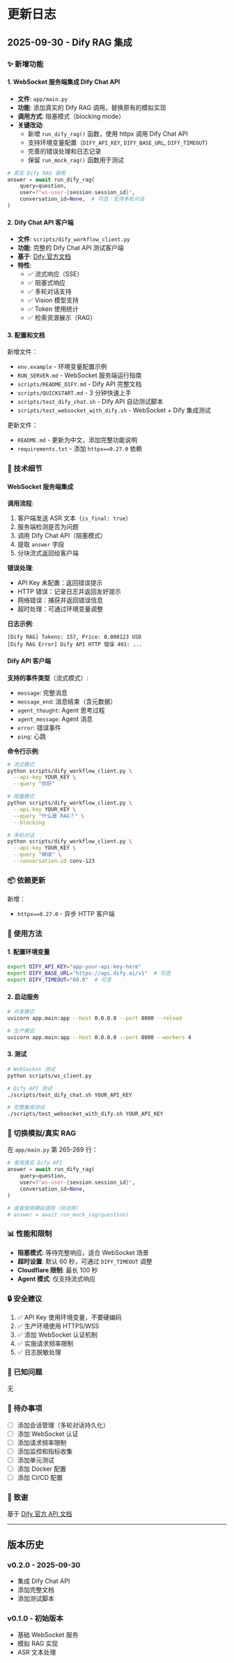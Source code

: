 # 更新日志

## 2025-09-30 - Dify RAG 集成

### ✨ 新增功能

#### 1. WebSocket 服务端集成 Dify Chat API

- **文件**: `app/main.py`
- **功能**: 添加真实的 Dify RAG 调用，替换原有的模拟实现
- **调用方式**: 阻塞模式（blocking mode）
- **关键改动**:
  - 新增 `run_dify_rag()` 函数，使用 httpx 调用 Dify Chat API
  - 支持环境变量配置（`DIFY_API_KEY`, `DIFY_BASE_URL`, `DIFY_TIMEOUT`）
  - 完善的错误处理和日志记录
  - 保留 `run_mock_rag()` 函数用于测试

```python
# 真实 Dify RAG 调用
answer = await run_dify_rag(
    query=question,
    user=f"ws-user-{session.session_id}",
    conversation_id=None,  # 可选：支持多轮对话
)
```

#### 2. Dify Chat API 客户端

- **文件**: `scripts/dify_workflow_client.py`
- **功能**: 完整的 Dify Chat API 测试客户端
- **基于**: [Dify 官方文档](https://docs.dify.ai/api-reference/chat/send-chat-message)
- **特性**:
  - ✅ 流式响应（SSE）
  - ✅ 阻塞式响应
  - ✅ 多轮对话支持
  - ✅ Vision 模型支持
  - ✅ Token 使用统计
  - ✅ 检索资源展示（RAG）

#### 3. 配置和文档

新增文件：
- `env.example` - 环境变量配置示例
- `RUN_SERVER.md` - WebSocket 服务端运行指南
- `scripts/README_DIFY.md` - Dify API 完整文档
- `scripts/QUICKSTART.md` - 3 分钟快速上手
- `scripts/test_dify_chat.sh` - Dify API 自动测试脚本
- `scripts/test_websocket_with_dify.sh` - WebSocket + Dify 集成测试

更新文件：
- `README.md` - 更新为中文，添加完整功能说明
- `requirements.txt` - 添加 `httpx==0.27.0` 依赖

### 🔧 技术细节

#### WebSocket 服务端集成

**调用流程**:
1. 客户端发送 ASR 文本（`is_final: true`）
2. 服务端检测是否为问题
3. 调用 Dify Chat API（阻塞模式）
4. 提取 `answer` 字段
5. 分块流式返回给客户端

**错误处理**:
- API Key 未配置：返回错误提示
- HTTP 错误：记录日志并返回友好提示
- 网络错误：捕获并返回错误信息
- 超时处理：可通过环境变量调整

**日志示例**:
```
[Dify RAG] Tokens: 157, Price: 0.000123 USD
[Dify RAG Error] Dify API HTTP 错误 401: ...
```

#### Dify API 客户端

**支持的事件类型**（流式模式）:
- `message`: 完整消息
- `message_end`: 消息结束（含元数据）
- `agent_thought`: Agent 思考过程
- `agent_message`: Agent 消息
- `error`: 错误事件
- `ping`: 心跳

**命令行示例**:
```bash
# 流式模式
python scripts/dify_workflow_client.py \
  --api-key YOUR_KEY \
  --query "你好"

# 阻塞模式
python scripts/dify_workflow_client.py \
  --api-key YOUR_KEY \
  --query "什么是 RAG？" \
  --blocking

# 多轮对话
python scripts/dify_workflow_client.py \
  --api-key YOUR_KEY \
  --query "继续" \
  --conversation-id conv-123
```

### 📦 依赖更新

新增：
- `httpx==0.27.0` - 异步 HTTP 客户端

### 🚀 使用方法

#### 1. 配置环境变量

```bash
export DIFY_API_KEY="app-your-api-key-here"
export DIFY_BASE_URL="https://api.dify.ai/v1"  # 可选
export DIFY_TIMEOUT="60.0"  # 可选
```

#### 2. 启动服务

```bash
# 开发模式
uvicorn app.main:app --host 0.0.0.0 --port 8000 --reload

# 生产模式
uvicorn app.main:app --host 0.0.0.0 --port 8000 --workers 4
```

#### 3. 测试

```bash
# WebSocket 测试
python scripts/ws_client.py

# Dify API 测试
./scripts/test_dify_chat.sh YOUR_API_KEY

# 完整集成测试
./scripts/test_websocket_with_dify.sh YOUR_API_KEY
```

### 🔄 切换模拟/真实 RAG

在 `app/main.py` 第 265-269 行：

```python
# 使用真实 Dify API
answer = await run_dify_rag(
    query=question,
    user=f"ws-user-{session.session_id}",
    conversation_id=None,
)

# 或者使用模拟调用（测试用）
# answer = await run_mock_rag(question)
```

### 📊 性能和限制

- **阻塞模式**: 等待完整响应，适合 WebSocket 场景
- **超时设置**: 默认 60 秒，可通过 `DIFY_TIMEOUT` 调整
- **Cloudflare 限制**: 最长 100 秒
- **Agent 模式**: 仅支持流式响应

### 🔒 安全建议

1. ✅ API Key 使用环境变量，不要硬编码
2. ✅ 生产环境使用 HTTPS/WSS
3. ✅ 添加 WebSocket 认证机制
4. ✅ 实施请求频率限制
5. ✅ 日志脱敏处理

### 🐛 已知问题

无

### 📝 待办事项

- [ ] 添加会话管理（多轮对话持久化）
- [ ] 添加 WebSocket 认证
- [ ] 添加请求频率限制
- [ ] 添加监控和指标收集
- [ ] 添加单元测试
- [ ] 添加 Docker 配置
- [ ] 添加 CI/CD 配置

### 🙏 致谢

基于 [Dify 官方 API 文档](https://docs.dify.ai/api-reference/chat/send-chat-message)

---

## 版本历史

### v0.2.0 - 2025-09-30
- 集成 Dify Chat API
- 添加完整文档
- 添加测试脚本

### v0.1.0 - 初始版本
- 基础 WebSocket 服务
- 模拟 RAG 实现
- ASR 文本处理
